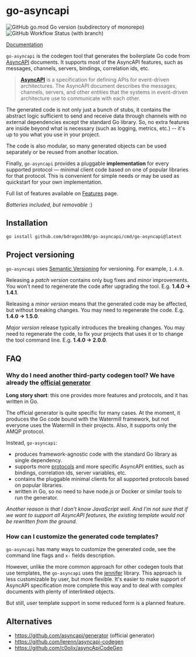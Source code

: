 # go-asyncapi

![GitHub go.mod Go version (subdirectory of monorepo)](https://img.shields.io/github/go-mod/go-version/bdragon300/go-asyncapi)
![GitHub Workflow Status (with branch)](https://img.shields.io/github/actions/workflow/status/bdragon300/go-asyncapi/go-test.yml?branch=master)

[Documentation](https://bdragon300.github.io/go-asyncapi/)

`go-asyncapi` is the codegen tool that generates the boilerplate Go code from [AsyncAPI](https://www.asyncapi.com/)
documents.
It supports most of the AsyncAPI features, such as messages, channels, servers, bindings, correlation ids, etc.

> **[AsyncAPI](https://www.asyncapi.com/)** is a specification for defining APIs for event-driven architectures. The
> AsyncAPI document describes the messages, channels, servers, and other entities that the systems in event-driven
> architecture use to communicate with each other.

The generated code is not only just a bunch of stubs, it contains the abstract logic sufficient to send and
receive data through channels with no external dependencies except the standard Go library.
So, no extra features are inside beyond what is necessary (such as logging, metrics, etc.) --
it's up to you what you use in your project.

The code is also modular, so many generated objects can be used separately or be reused from another location.

Finally, `go-asyncapi` provides a pluggable **implementation** for every supported protocol — minimal client code
based on one of popular libraries for that protocol. This is convenient for simple needs or may be used as quickstart
for your own implementation.

Full list of features available on [Features](https://bdragon300.github.io/go-asyncapi/docs/features) page.

*Batteries included, but removable* :)

## Installation

```bash
go install github.com/bdragon300/go-asyncapi/cmd/go-asyncapi@latest
```

## Project versioning

`go-asyncapi` uses [Semantic Versioning](https://semver.org/) for versioning. For example, `1.4.0`.

Releasing a *patch version* contains only bug fixes and minor improvements. You won't need to regenerate the code after
upgrading the tool. E.g. **1.4.0 &rarr; 1.4.1**.

Releasing a *minor version* means that the generated code may be affected, but without breaking changes. You may need to
regenerate the code. E.g. **1.4.0 &rarr; 1.5.0**.

*Major version* release typically introduces the breaking changes. You may need to regenerate the code, to fix your
projects that uses it or to change the tool command line. E.g. **1.4.0 &rarr; 2.0.0**.

## FAQ

### Why do I need another third-party codegen tool? We have already the [official generator](https://github.com/asyncapi/generator)

**Long story short**: this one provides more features and protocols, and it has written in Go.

The official generator is quite specific for many cases.
At the moment, it produces the Go code bound with the Watermill framework, but not everyone uses the Watermill in
their projects.
Also, it supports only the AMQP protocol.

Instead, `go-asyncapi`:

* produces framework-agnostic code with the standard Go library as single dependency.
* supports more
  [protocols](https://bdragon300.github.io/go-asyncapi/docs/features#protocols) and more specific AsyncAPI entities, such as
  bindings, correlation ids, server variables, etc.
* contains the pluggable minimal clients for all supported protocols based on popular libraries.
* written in Go, so no need to have node.js or Docker or similar tools to run the generator.

*Another reason is that I don't know JavaScript well. And I'm not sure that if we want to support all AsyncAPI features,
the existing template would not be rewritten from the ground.*

### How can I customize the generated code templates?

`go-asyncapi` has many ways to customize the generated code, see the command line flags and `x-` fields description.

However, unlike the more common approach for other codegen tools that use templates, the `go-asyncapi` uses the
[jennifer](https://github.com/dave/jennifer) library. This approach is less customizable by user, but more
flexible. It's easier to make support of AsyncAPI specification more complete this way and to deal with complex
documents with plenty of interlinked objects.

But still, user template support in some reduced form is a planned feature.

## Alternatives

* https://github.com/asyncapi/generator (official generator)
* https://github.com/lerenn/asyncapi-codegen
* https://github.com/c0olix/asyncApiCodeGen
